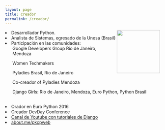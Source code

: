 ```yaml
---
layout: page
title: creador 
permalink: /creador/
---
```

<p> 
<img src="{{ site.baseurl }}/img/organizers/paola.jpg" height="140" width="140" align="right" >
<li>Desarrollador Python.</li>
<li>Analista de Sistemas, egresado de la Unesa (Brasil)</li>

<li>Participación en las comunidades:
    <ul>Google Developers Group Rio de Janeiro, Mendoza</ul>
    <ul>Women Techmakers</ul>
    <ul>Pyladies Brasil, Rio de Janeiro</ul>
    <ul>Co-creador of Pyladies Mendoza</ul>
    <ul>Django Girls: Rio de Janeiro, Mendoza, Euro Python, Python Brasil</ul>
</li>

<br>
<li>Orador en Euro Python 2016</li>
<li>Creador DevDay Conference </li>

<li><a href="https://www.youtube.com/pkpacheco">Canal de Youtube con tutoriales de Django</a></li>
<li><a href="about.me/pkcpweb">about.me/pkcpweb</a></li>
</p>
